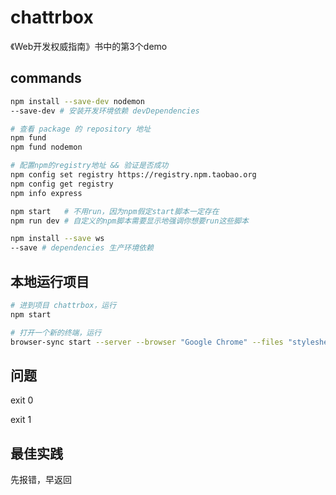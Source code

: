 # chattrbox

《Web开发权威指南》书中的第3个demo

## commands

```bash
npm install --save-dev nodemon
--save-dev # 安装开发环境依赖 devDependencies

# 查看 package 的 repository 地址
npm fund
npm fund nodemon

# 配置npm的registry地址 && 验证是否成功
npm config set registry https://registry.npm.taobao.org
npm config get registry
npm info express

npm start   # 不用run，因为npm假定start脚本一定存在
npm run dev # 自定义的npm脚本需要显示地强调你想要run这些脚本

npm install --save ws
--save # dependencies 生产环境依赖

```

## 本地运行项目

```bash
# 进到项目 chattrbox，运行
npm start

# 打开一个新的终端，运行
browser-sync start --server --browser "Google Chrome" --files "stylesheets/*.css, *.html, scripts/*.js"

```

## 问题

exit 0

exit 1

## 最佳实践

先报错，早返回
